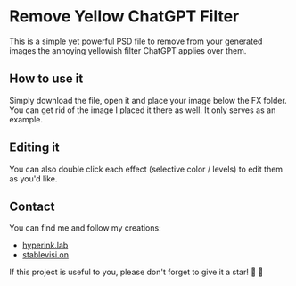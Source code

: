 # Remove Yellow ChatGPT Filter
This is a simple yet powerful PSD file to remove from your generated images the annoying yellowish filter ChatGPT applies over them.

## How to use it
Simply download the file, open it and place your image below the FX folder. You can get rid of the image I placed it there as well. It only serves as an example.

## Editing it
You can also double click each effect (selective color / levels) to edit them as you'd like.

## Contact
You can find me and follow my creations:
- [hyperink.lab](https://www.instagram.com/hyperink.lab)
- [stablevisi.on](https://www.instagram.com/stablevisi.on)

If this project is useful to you, please don't forget to give it a star! 🌟 🤗

